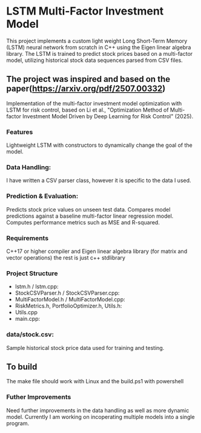 # LSTM Multi-Factor Investment Model

This project implements a custom light weight Long Short-Term Memory (LSTM) neural network from scratch in C++ using the Eigen linear algebra library. The LSTM is trained to predict stock prices based on a multi-factor model, utilizing historical stock data sequences parsed from CSV files. 

## The project was inspired and based on the paper(https://arxiv.org/pdf/2507.00332)
Implementation of the multi-factor investment model optimization with LSTM for risk control, based on Li et al., "Optimization Method of Multi-factor Investment Model Driven by Deep Learning for Risk Control" (2025).



### Features
Lightweight LSTM with constructors to dynamically change the goal of the model.

### Data Handling:

I have written a CSV parser class, however it is specific to the data I used. 


### Prediction & Evaluation:

Predicts stock price values on unseen test data.
Compares model predictions against a baseline multi-factor linear regression model.
Computes performance metrics such as MSE and R-squared.

### Requirements
C++17 or higher compiler and Eigen linear algebra library (for matrix and vector operations)
the rest is just c++ stdlibrary

### Project Structure
- lstm.h / lstm.cpp:
- StockCSVParser.h / StockCSVParser.cpp:
- MultiFactorModel.h / MultiFactorModel.cpp:
- RiskMetrics.h, PortfolioOptimizer.h, Utils.h:
- Utils.cpp
- main.cpp:

### data/stock.csv:
Sample historical stock price data used for training and testing.

## To build 
The make file should work with Linux and the build.ps1 with powershell

### Futher Improvements
Need further improvements in the data handling as well as more dynamic model. Currently I am working on 
incoperating multiple models into a single program. 